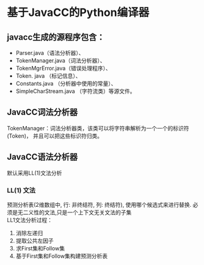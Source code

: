 # 基于JavaCC的Python编译器
## javacc生成的源程序包含：
* Parser.java（语法分析器）、
* TokenManager.java（词法分析器）、
* TokenMgrError.java（错误处理程序）、
* Token. java （标记信息）、
* Constants.java （分析器中使用的常量）、
* SimpleCharStream.java （字符流类）等源文件。
## JavaCC词法分析器
TokenManager：词法分析器类，该类可以将字符串解析为一个一个的标识符(Token)， 并且可以把这些标识符归类。
## JavaCC语法分析器
默认采用LL(1)文法分析

### LL(1) 文法
预测分析表(2维数组中, 行: 非终结符, 列: 终结符), 使用哪个候选式来进行替换. 必须是无二义性的文法,只是一个上下文无关文法的子集  
LL1文法分析过程：
1. 消除左递归
2. 提取公共左因子
3. 求First集和Follow集
4. 基于First集和Follow集构建预测分析表
